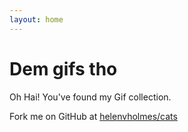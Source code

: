 ```yaml
---
layout: home
---
```


# Dem gifs tho

Oh Hai! You've found my Gif collection.

Fork me on GitHub at [helenvholmes/cats](https://github.com/helenvholmes/cats)
